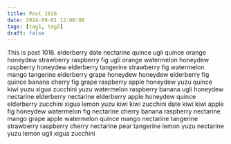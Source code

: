 ```yaml
---
title: Post 1016
date: 2024-09-01 12:00:00
tags: [tag1, tag2]
draft: false
---
```

This is post 1016.
elderberry
date
nectarine
quince
ugli
quince
orange
honeydew
strawberry
raspberry
fig
ugli
orange
watermelon
honeydew
raspberry
honeydew
elderberry
tangerine
strawberry
fig
watermelon
mango
tangerine
elderberry
grape
honeydew
honeydew
elderberry
fig
quince
banana
cherry
fig
grape
raspberry
apple
honeydew
yuzu
quince
kiwi
yuzu
xigua
zucchini
yuzu
watermelon
raspberry
banana
ugli
honeydew
nectarine
elderberry
nectarine
elderberry
apple
honeydew
quince
elderberry
zucchini
xigua
lemon
yuzu
kiwi
kiwi
zucchini
date
kiwi
kiwi
apple
fig
honeydew
watermelon
fig
nectarine
cherry
banana
raspberry
nectarine
mango
grape
apple
watermelon
quince
mango
nectarine
tangerine
strawberry
raspberry
cherry
nectarine
pear
tangerine
lemon
yuzu
nectarine
yuzu
lemon
ugli
xigua
zucchini

